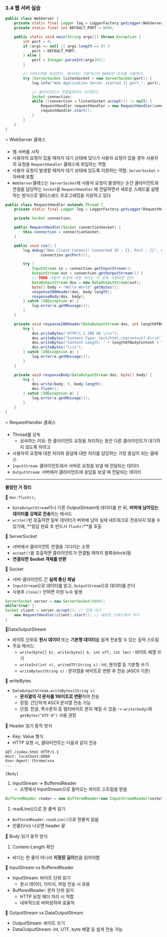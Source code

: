 ### 3.4 웹 서버 실습

```java
public class WebServer {
    private static final Logger log = LoggerFactory.getLogger(WebServer.class);
    private static final int DEFAULT_PORT = 8080;

    public static void main(String args[]) throws Exception {
        int port = 0;
        if (args == null || args.length == 0) {
            port = DEFAULT_PORT;
        } else {
            port = Integer.parseInt(args[0]);
        }

        // 서버소켓을 생성한다. 웹서버는 기본적으로 8080번 포트를 사용한다.
        try (ServerSocket listenSocket = new ServerSocket(port)) {
            log.info("Web Application Server started {} port.", port);

            // 클라이언트가 연결될때까지 대기한다.
            Socket connection;
            while ((connection = listenSocket.accept()) != null) {
                RequestHandler requestHandler = new RequestHandler(connection);
                requestHandler.start();
            }
        }
    }
}
```

⭐ WebServer 클래스
- 웹 서버를 시작
- 사용자의 요청이 있을 때까지 대기 상태에 있다가 사용자 요청이 있을 경우 사용자의 요청을 `RequestHandler` 클래스에 위임하는 역할
- 사용자 요청이 발생할 때까지 대기 상태에 있도록 지원하는 역할: `ServerSocket` = 자바에 포함
- `WebServer`클래스는 `ServerSocket`에 사용자 요청이 발생하는 순간 클라이언트와 연결을 담당하는 `Socket`을 `RequestHandler` 에 전달하면서 새로운 스레드를 실행하는 방식으로 멀티스레드 프로그래밍을 지원하고 있다

```java
public class RequestHandler extends Thread {
    private static final Logger log = LoggerFactory.getLogger(RequestHandler.class);

    private Socket connection;

    public RequestHandler(Socket connectionSocket) {
        this.connection = connectionSocket;
    }

    public void run() {
        log.debug("New Client Connect! Connected IP : {}, Port : {}", connection.getInetAddress(),
                connection.getPort());

        try (
	        InputStream in = connection.getInputStream(); 
	        OutputStream out = connection.getOutputStream()) {
            // TODO 사용자 요청에 대한 처리는 이 곳에 구현하면 된다.
            DataOutputStream dos = new DataOutputStream(out);
            byte[] body = "Hello World".getBytes();
            response200Header(dos, body.length);
            responseBody(dos, body);
        } catch (IOException e) {
            log.error(e.getMessage());
        }
    }

    private void response200Header(DataOutputStream dos, int lengthOfBodyContent) {
        try {
            dos.writeBytes("HTTP/1.1 200 OK \r\n");
            dos.writeBytes("Content-Type: text/html;charset=utf-8\r\n");
            dos.writeBytes("Content-Length: " + lengthOfBodyContent + "\r\n");
            dos.writeBytes("\r\n");
        } catch (IOException e) {
            log.error(e.getMessage());
        }
    }

    private void responseBody(DataOutputStream dos, byte[] body) {
        try {
            dos.write(body, 0, body.length);
            dos.flush();
        } catch (IOException e) {
            log.error(e.getMessage());
        }
    }
}
```

⭐ RequestHandler 클래스
- Thread를 상속
  - 상속하는 이유: 한 클라이언트 요청을 처리하는 동안 다른 클라이언트가 대기하지 않도록 하려고
- 사용자의 요청에 대한 처리와 응답에 대한 처리를 담당하는 가장 중심이 되는 클래스
- `InputStream`: 클라이언트에서 서버로 요청을 보낼 때 전달되는 데이터
- `OutputStream`: 서버에서 클라이언트에 응답을 보낼 때 전달되는 데이터

---

**몰랐던 거 정리**

📍 `dos.flush();`
- `DataOutputStream`이나 다른 OutputStream에 데이터를 쓴 뒤, **버퍼에 남아있는 데이터를 강제로 전송**하는 메서드
- `write()`만 호출하면 일부 데이터가 버퍼에 남아 실제 네트워크로 전송되지 않을 수 있기에, **응답 완료 후 반드시 `flush()`**를 호출

📍 ServerSocket
- 서버에서 클라이언트 연결을 기다리는 소켓
- `accept()`을 호출하면 클라이언트가 연결될 때까지 블록(block)됨
- **연결되면 Socket 객체를 반환**

📍 Socket
- 서버-클라이언트 간 **실제 통신 채널**
- `InputStream`으로 데이터를 읽고, `OutputStream`으로 데이터를 쓴다
- 사용후 `close()` 안하면 자원 누수 발생

```java
ServerSocket server = new ServerSocket(8080);
while(true) {
Socket client = server.accept(); // 연결 대기
    new RequestHandler(client).start(); // 새로운 스레드에서 처리
}
```

📍DataOutputStream
- 바이트 단위로 **원시 데이터** 또는 **기본형 데이터**를 쉽게 전송할 수 있는 출력 스트림
- 주요 메서드:
  - `write(byte[] b), write(byte[] b, int off, int len)` : 바이트 배열 쓰기 
  - `writeInt(int v), writeUTF(String s)` : int, 문자열 등 기본형 쓰기 
  - `writeBytes(String s)` : 문자열을 바이트로 변환 후 전송 (ASCII 기준)

📍 writeBytes
- `DataOutputStream.writeBytes(String s)`
  - **문자열의 각 문자를 1바이트로 변환**하여 전송
  - 장점: 간단하게 ASCII 문자열 전송 가능
  - 단점: 한글, 특수문자 등 멀티바이트 문자 깨질 수 있음 -> `write(body)`와 `getBytes("UTF-8")` 사용 권장

📍 Header 읽기 동작 방식
- Key: Value 형식
- HTTP 요청 시, 클라이언트는 다음과 같이 전송
```
GET /index.html HTTP/1.1
Host: localhost:8080
User-Agent: Chrome/xxx
...

[Body]
```
1. InputStream -> BufferedReader 
   - 소켓에서 InputStream으로 들어오는 바이트 스트림을 받음
```java
BufferedReader reader = new BufferedReader(new InputStreamReader(socket.getInputStream()));
```
2. readLine()으로 한 줄씩 읽기
- `BufferedReader.readLine()`으로 한줄씩 읽음
- 빈줄(\r\n) 나오면 header 끝

📍 Body 읽기 동작 방식
1. Content-Length 확인
  - 바디는 한 줄이 아니라 **지정된 길이**만큼 읽어야함

📍 InputStream vs BufferedReader
- InputStream: 바이트 단위 읽기
  - 원시 데이터, 이미지, 파일 전송 시 유용
- BufferedReader: 문자 단위 읽기
  - HTTP 요청 헤더 처리 시 적합
  - 내부적으로 버퍼링하여 효율적

📍 OutputStream vs DataOutputStream
- OutputStream: 바이트 쓰기
- DataOutputStream: int, UTF, byte 배열 등 쉽게 전송 가능
